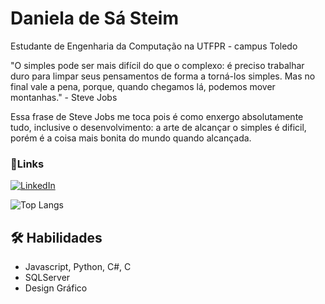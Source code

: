 
# Daniela de Sá Steim
Estudante de Engenharia da Computação na UTFPR - campus Toledo 
        
"O simples pode ser mais difícil do que o complexo: é preciso trabalhar duro para 
        limpar seus pensamentos de forma a torná-los simples. Mas no final vale a pena, 
        porque, quando chegamos lá, podemos mover montanhas."
                - Steve Jobs 

Essa frase de Steve Jobs me toca pois é como enxergo absolutamente tudo, inclusive o desenvolvimento: a arte de alcançar o simples é dificil, porém é a coisa mais bonita do mundo quando alcançada.
###  📧Links

[![LinkedIn](https://img.shields.io/badge/LinkedIn-000?style=for-the-badge&logo=linkedin&logoColor=823085)](https://www.linkedin.com/in/danielasteim/)

![Top Langs](https://github-readme-stats-git-masterrstaa-rickstaa.vercel.app/api/top-langs/?username=danielasteim&layout=donut&bg_color=000&border_color=823085&title_color=823085&text_color=FFF)


## 🛠 Habilidades
* Javascript, Python, C#, C
* SQLServer
* Design Gráfico
